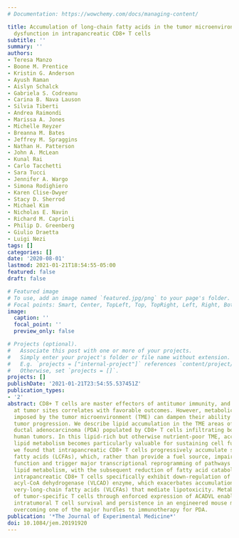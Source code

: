 ```yaml
---
# Documentation: https://wowchemy.com/docs/managing-content/

title: Accumulation of long-chain fatty acids in the tumor microenvironment drives
  dysfunction in intrapancreatic CD8+ T cells
subtitle: ''
summary: ''
authors:
- Teresa Manzo
- Boone M. Prentice
- Kristin G. Anderson
- Ayush Raman
- Aislyn Schalck
- Gabriela S. Codreanu
- Carina B. Nava Lauson
- Silvia Tiberti
- Andrea Raimondi
- Marissa A. Jones
- Michelle Reyzer
- Breanna M. Bates
- Jeffrey M. Spraggins
- Nathan H. Patterson
- John A. McLean
- Kunal Rai
- Carlo Tacchetti
- Sara Tucci
- Jennifer A. Wargo
- Simona Rodighiero
- Karen Clise-Dwyer
- Stacy D. Sherrod
- Michael Kim
- Nicholas E. Navin
- Richard M. Caprioli
- Philip D. Greenberg
- Giulio Draetta
- Luigi Nezi
tags: []
categories: []
date: '2020-08-01'
lastmod: 2021-01-21T18:54:55-05:00
featured: false
draft: false

# Featured image
# To use, add an image named `featured.jpg/png` to your page's folder.
# Focal points: Smart, Center, TopLeft, Top, TopRight, Left, Right, BottomLeft, Bottom, BottomRight.
image:
  caption: ''
  focal_point: ''
  preview_only: false

# Projects (optional).
#   Associate this post with one or more of your projects.
#   Simply enter your project's folder or file name without extension.
#   E.g. `projects = ["internal-project"]` references `content/project/deep-learning/index.md`.
#   Otherwise, set `projects = []`.
projects: []
publishDate: '2021-01-21T23:54:55.537451Z'
publication_types:
- '2'
abstract: CD8+ T cells are master effectors of antitumor immunity, and their presence
  at tumor sites correlates with favorable outcomes. However, metabolic constraints
  imposed by the tumor microenvironment (TME) can dampen their ability to control
  tumor progression. We describe lipid accumulation in the TME areas of pancreatic
  ductal adenocarcinoma (PDA) populated by CD8+ T cells infiltrating both murine and
  human tumors. In this lipid-rich but otherwise nutrient-poor TME, access to using
  lipid metabolism becomes particularly valuable for sustaining cell functions. Here,
  we found that intrapancreatic CD8+ T cells progressively accumulate specific long-chain
  fatty acids (LCFAs), which, rather than provide a fuel source, impair their mitochondrial
  function and trigger major transcriptional reprogramming of pathways involved in
  lipid metabolism, with the subsequent reduction of fatty acid catabolism. In particular,
  intrapancreatic CD8+ T cells specifically exhibit down-regulation of the very-long-chain
  acyl-CoA dehydrogenase (VLCAD) enzyme, which exacerbates accumulation of LCFAs and
  very-long-chain fatty acids (VLCFAs) that mediate lipotoxicity. Metabolic reprogramming
  of tumor-specific T cells through enforced expression of ACADVL enabled enhanced
  intratumoral T cell survival and persistence in an engineered mouse model of PDA,
  overcoming one of the major hurdles to immunotherapy for PDA.
publication: '*The Journal of Experimental Medicine*'
doi: 10.1084/jem.20191920
---
```


